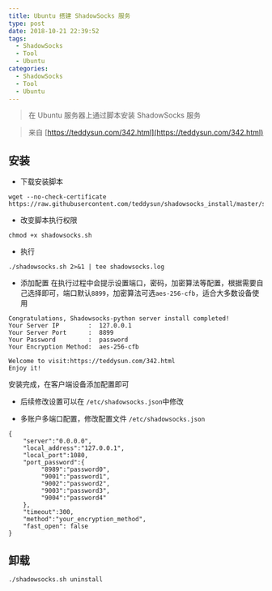 ```yaml
---
title: Ubuntu 搭建 ShadowSocks 服务
type: post
date: 2018-10-21 22:39:52
tags:
  - ShadowSocks
  - Tool
  - Ubuntu
categories:
  - ShadowSocks
  - Tool
  - Ubuntu
---
```



> 在 Ubuntu 服务器上通过脚本安装 ShadowSocks 服务

> 来自 [https://teddysun.com/342.html](https://teddysun.com/342.html)

## 安装

- 下载安装脚本

```
wget --no-check-certificate  https://raw.githubusercontent.com/teddysun/shadowsocks_install/master/shadowsocks.sh
```

- 改变脚本执行权限

```
chmod +x shadowsocks.sh
```

- 执行

```
./shadowsocks.sh 2>&1 | tee shadowsocks.log
```

- 添加配置
  在执行过程中会提示设置端口，密码，加密算法等配置，根据需要自己选择即可，端口默认`8899`，加密算法可选`aes-256-cfb`，适合大多数设备使用

```
Congratulations, Shadowsocks-python server install completed!
Your Server IP        :  127.0.0.1
Your Server Port      :  8899
Your Password         :  password
Your Encryption Method:  aes-256-cfb

Welcome to visit:https://teddysun.com/342.html
Enjoy it!
```

安装完成，在客户端设备添加配置即可

- 后续修改设置可以在 `/etc/shadowsocks.json`中修改

- 多账户多端口配置，修改配置文件 `/etc/shadowsocks.json`

```
{
    "server":"0.0.0.0",
    "local_address":"127.0.0.1",
    "local_port":1080,
    "port_password":{
         "8989":"password0",
         "9001":"password1",
         "9002":"password2",
         "9003":"password3",
         "9004":"password4"
    },
    "timeout":300,
    "method":"your_encryption_method",
    "fast_open": false
}
```

## 卸载

```
./shadowsocks.sh uninstall
```
